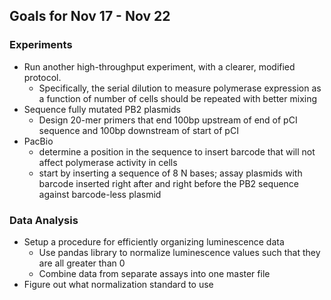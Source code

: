 ## Goals for Nov 17 - Nov 22

### Experiments
- Run another high-throughput experiment, with a clearer, modified protocol.
  - Specifically, the serial dilution to measure polymerase expression as a function of number of cells should be repeated with better mixing
- Sequence fully mutated PB2 plasmids
  - Design 20-mer primers that end 100bp upstream of end of pCI sequence and 100bp downstream of start of pCI
- PacBio
  - determine a position in the sequence to insert barcode that will not affect polymerase activity in cells
  - start by inserting a sequence of 8 N bases; assay plasmids with barcode inserted right after and right before the PB2 sequence against barcode-less plasmid

### Data Analysis
- Setup a procedure for efficiently organizing luminescence data
  - Use pandas library to normalize luminescence values such that they are all greater than 0
  - Combine data from separate assays into one master file
- Figure out what normalization standard to use

